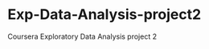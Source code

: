 Exp-Data-Analysis-project2
==========================

Coursera Exploratory Data Analysis project 2

